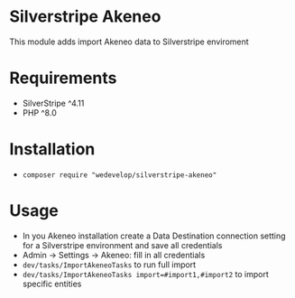# Silverstripe Akeneo

This module adds import Akeneo data to Silverstripe enviroment

# Requirements
* SilverStripe ^4.11
* PHP ^8.0

# Installation
 - `composer require "wedevelop/silverstripe-akeneo"`
# Usage
 - In you Akeneo installation create a Data Destination connection setting for a Silverstripe environment and save all credentials
 - Admin -> Settings -> Akeneo: fill in all credentials
 - `dev/tasks/ImportAkeneoTasks` to run full import
 - `dev/tasks/ImportAkeneoTasks import=#import1,#import2` to import specific entities